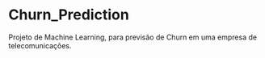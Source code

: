 # Churn_Prediction
Projeto de Machine Learning, para previsão de Churn em uma empresa de telecomunicações.
